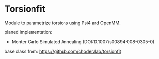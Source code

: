 # Torsionfit
Module to parametrize torsions using Psi4 and OpenMM.

planed implementation:
- Monter Carlo Simulated Annealing (DOI:10.1007/s00894-008-0305-0)

base class from: https://github.com/choderalab/torsionfit

